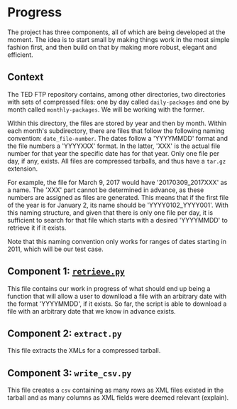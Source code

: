 # Progress

The project has three components, all of which are being developed at the moment. The idea is to start small by making things work in the most simple fashion first, and then build on that by making more robust, elegant and efficient.

## Context

The TED FTP repository contains, among other directories, two directories with sets of compressed files: one by day called `daily-packages` and one by month called `monthly-packages`. We will be working with the former.

Within this directory, the files are stored by year and then by month. Within each month's subdirectory, there are files that follow the following naming convention: `date_file-number`. The dates follow a 'YYYYMMDD' format and the file numbers a 'YYYYXXX' format. In the latter, 'XXX' is the actual file number for that year the specific date has for that year. Only one file per day, if any, exists. All files are compressed tarballs, and thus have a `tar.gz` extension.

For example, the file for March 9, 2017 would have '20170309_2017XXX' as a name. The 'XXX' part cannot be determined in advance, as these numbers are assigned as files are generated. This means that if the first file of the year is for January 2, its name should be 'YYYY0102_YYYY001'. With this naming structure, and given that there is only one file per day, it is sufficient to search for that file which starts with a desired 'YYYYMMDD' to retrieve it if it exists.

Note that this naming convention only works for ranges of dates starting in 2011, which will be our test case. 

## Component 1: [`retrieve.py`](retrieve.py)

This file contains our work in progress of what should end up being a function that will allow a user to downlload a file with an arbitrary date with the format 'YYYYMMDD', if it exists. So far, the script is able to download a file with an arbitrary date that we know in advance exists.

## Component 2: `extract.py`

This file extracts the XMLs for a compressed tarball.

## Component 3: `write_csv.py`

This file creates a `csv` containing as many rows as XML files existed in the tarball and as many columns as XML fields were deemed relevant (explain).
